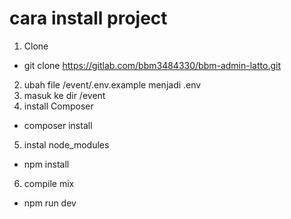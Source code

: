 # cara install project

1. Clone

- git clone https://gitlab.com/bbm3484330/bbm-admin-latto.git

2. ubah file /event/.env.example menjadi .env
3. masuk ke dir /event
4. install Composer

- composer install

5. instal node_modules

- npm install

6. compile mix

- npm run dev
